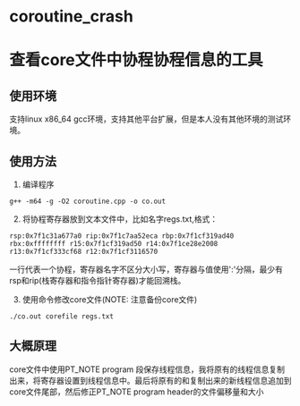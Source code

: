 # coroutine_crash
# 查看core文件中协程协程信息的工具
## 使用环境
支持linux x86_64 gcc环境，支持其他平台扩展，但是本人没有其他环境的测试环境。

## 使用方法
1. 编译程序
```
g++ -m64 -g -O2 coroutine.cpp -o co.out
```
2. 将协程寄存器放到文本文件中，比如名字regs.txt,格式：
```
rsp:0x7f1c31a677a0 rip:0x7f1c7aa52eca rbp:0x7f1cf319ad40 rbx:0xffffffff r15:0x7f1cf319ad50 r14:0x7f1ce28e2008 r13:0x7f1cf333cf68 r12:0x7f1cf3116570
```
一行代表一个协程，寄存器名字不区分大小写，寄存器与值使用':'分隔，最少有rsp和rip(栈寄存器和指令指针寄存器)才能回溯栈。

3. 使用命令修改core文件(NOTE: 注意备份core文件)
```
./co.out corefile regs.txt
```
## 大概原理
core文件中使用PT_NOTE program 段保存线程信息，我将原有的线程信息复制出来，将寄存器设置到线程信息中。最后将原有的和复制出来的新线程信息追加到core文件尾部，然后修正PT_NOTE program header的文件偏移量和大小
